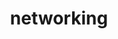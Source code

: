---
layout: archive
title: networking
which_category: networking
permalink: /networking/
description: "network configuration and setup related posts"
---